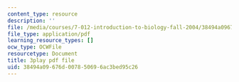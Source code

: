 ```yaml
---
content_type: resource
description: ''
file: /media/courses/7-012-introduction-to-biology-fall-2004/38494a09676d007850696ac3bed95c26_VTWmccDMlDw.pdf
file_type: application/pdf
learning_resource_types: []
ocw_type: OCWFile
resourcetype: Document
title: 3play pdf file
uid: 38494a09-676d-0078-5069-6ac3bed95c26
---
```

